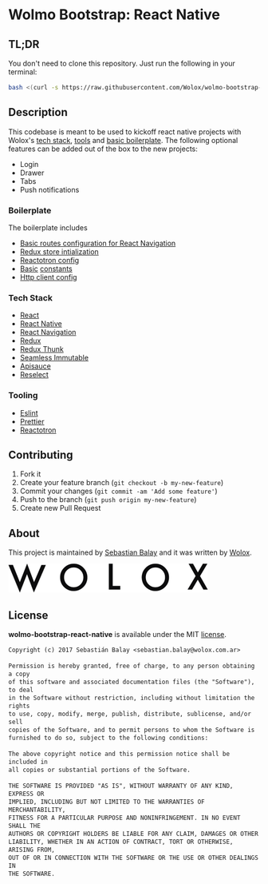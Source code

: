 # Wolmo Bootstrap: React Native

## TL;DR
You don't need to clone this repository. Just run the following in your terminal:
```bash
bash <(curl -s https://raw.githubusercontent.com/Wolox/wolmo-bootstrap-react-native/master/run.sh)
```

## Description
This codebase is meant to be used to kickoff react native projects with Wolox's [tech stack](#tech-stack), [tools](#tooling) and [basic boilerplate](#boilerplate).
The following optional features can be added out of the box to the new projects:

- Login
- Drawer
- Tabs
- Push notifications

### Boilerplate

The boilerplate includes

- [Basic routes configuration for React Navigation](/generators/app/templates/src/screens.ejs)
- [Redux store intialization](/generators/app/templates/src/redux/store.ejs)
- [Reactotron config](/generators/app/templates/src/config/ReactotronConfig.ejs)
- [Basic](/generators/app/templates/src/utils/colors.js)  [constants](/generators/app/templates/src/utils/constants.js)
- [Http client config](/generators/app/templates/src/config/api.js)

### Tech Stack

- [React](https://facebook.github.io/react/)
- [React Native](https://facebook.github.io/react-native/)
- [React Navigation](https://reactnavigation.org/)
- [Redux](http://redux.js.org/)
- [Redux Thunk](https://github.com/gaearon/redux-thunk)
- [Seamless Immutable](https://github.com/rtfeldman/seamless-immutable)
- [Apisauce](https://github.com/skellock/apisauce)
- [Reselect](https://github.com/reactjs/reselect)

### Tooling

- [Eslint](http://eslint.org/)
- [Prettier](https://github.com/prettier/prettier)
- [Reactotron](https://github.com/infinitered/reactotron)

## Contributing

1. Fork it
2. Create your feature branch (`git checkout -b my-new-feature`)
3. Commit your changes (`git commit -am 'Add some feature'`)
4. Push to the branch (`git push origin my-new-feature`)
5. Create new Pull Request


## About

This project is maintained by [Sebastian Balay](https://github.com/sbalay) and it was written by [Wolox](http://www.wolox.com.ar).

![Wolox](https://raw.githubusercontent.com/Wolox/press-kit/master/logos/logo_banner.png)


## License

**wolmo-bootstrap-react-native** is available under the MIT [license](LICENSE).

    Copyright (c) 2017 Sebastián Balay <sebastian.balay@wolox.com.ar>

    Permission is hereby granted, free of charge, to any person obtaining a copy
    of this software and associated documentation files (the "Software"), to deal
    in the Software without restriction, including without limitation the rights
    to use, copy, modify, merge, publish, distribute, sublicense, and/or sell
    copies of the Software, and to permit persons to whom the Software is
    furnished to do so, subject to the following conditions:

    The above copyright notice and this permission notice shall be included in
    all copies or substantial portions of the Software.

    THE SOFTWARE IS PROVIDED "AS IS", WITHOUT WARRANTY OF ANY KIND, EXPRESS OR
    IMPLIED, INCLUDING BUT NOT LIMITED TO THE WARRANTIES OF MERCHANTABILITY,
    FITNESS FOR A PARTICULAR PURPOSE AND NONINFRINGEMENT. IN NO EVENT SHALL THE
    AUTHORS OR COPYRIGHT HOLDERS BE LIABLE FOR ANY CLAIM, DAMAGES OR OTHER
    LIABILITY, WHETHER IN AN ACTION OF CONTRACT, TORT OR OTHERWISE, ARISING FROM,
    OUT OF OR IN CONNECTION WITH THE SOFTWARE OR THE USE OR OTHER DEALINGS IN
    THE SOFTWARE.

